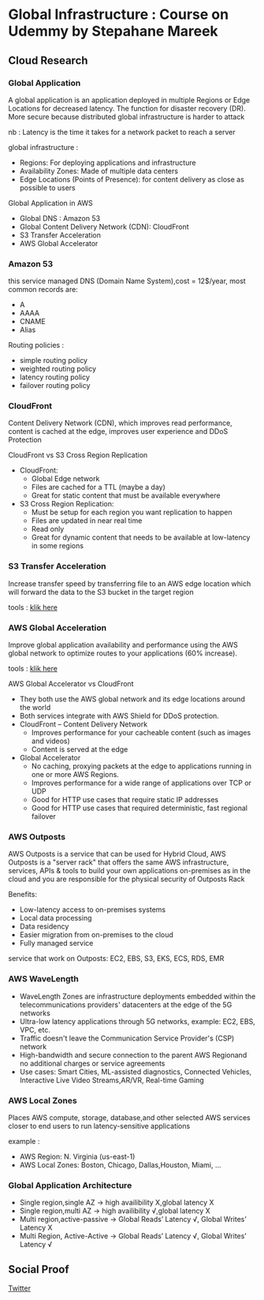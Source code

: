 
#  Global Infrastructure : Course on Udemmy by Stepahane Mareek

## Cloud Research
### Global Application 
A global application is an application deployed in multiple Regions or Edge Locations for decreased latency.
The function for  disaster recovery (DR).
More secure because distributed global infrastructure is harder to attack 

nb : Latency is the time it takes for a network packet to reach a server

global infrastructure :
- Regions: For deploying applications and infrastructure
- Availability Zones: Made of multiple data centers
- Edge Locations (Points of Presence): for content delivery as close as possible to users

Global Application in AWS
- Global DNS : Amazon 53
- Global Content Delivery Network (CDN): CloudFront
- S3 Transfer Acceleration
- AWS Global Accelerator

### Amazon 53
this service managed DNS (Domain Name System),cost = 12$/year,
most common records are:
- A
- AAAA
- CNAME 
- Alias 

Routing policies :
- simple routing policy
- weighted routing policy 
- latency routing policy
- failover routing policy 

### CloudFront
Content Delivery Network (CDN), which improves read performance, content is cached at the edge, improves user experience and DDoS Protection

CloudFront vs S3 Cross Region Replication
- CloudFront:
	- Global Edge network
	- Files are cached for a TTL (maybe a day)
	- Great for static content that must be available everywhere
- S3 Cross Region Replication:
	- Must be setup for each region you want replication to happen
	- Files are updated in near real time
	- Read only
	- Great for dynamic content that needs to be available at low-latency in some regions

### S3 Transfer Acceleration
Increase transfer speed by transferring file to an AWS edge location which will forward the data to the S3 bucket in the target region

tools : [klik here](https://s3-accelerate-speedtest.s3-accelerate.amazonaws.com/en/accelerate-speed-comparsion.html)

### AWS Global Acceleration
Improve global application availability and performance using the AWS global network to optimize routes to your applications (60% increase).

tools : [klik here](https://speedtest.globalaccelerator.aws/#/) 

AWS Global Accelerator vs CloudFront
- They both use the AWS global network and its edge locations around the world
- Both services integrate with AWS Shield for DDoS protection.
- CloudFront – Content Delivery Network
	- Improves performance for your cacheable content (such as images and videos)
	- Content is served at the edge
- Global Accelerator
	- No caching, proxying packets at the edge to applications running in one or more AWS Regions.
	- Improves performance for a wide range of applications over TCP or UDP
	- Good for HTTP use cases that require static IP addresses
	- Good for HTTP use cases that required deterministic, fast regional failover


### AWS Outposts
AWS Outposts is a service that can be used for Hybrid Cloud, AWS Outposts is a "server rack" that offers the same AWS infrastructure, services, APIs & tools to build your own applications on-premises as in the cloud and you are responsible for the physical security of Outposts Rack

Benefits:
- Low-latency access to on-premises systems
- Local data processing
- Data residency
- Easier migration from on-premises to the cloud
- Fully managed service

service that work on Outposts: EC2, EBS, S3, EKS, ECS, RDS, EMR 

### AWS WaveLength
- WaveLength Zones are infrastructure deployments embedded within the telecommunications providers' datacenters at the edge of the 5G networks
- Ultra-low latency applications through 5G networks, example: EC2, EBS, VPC, etc.
- Traffic doesn't leave the Communication Service Provider's (CSP) network
- High-bandwidth and secure connection to the parent AWS Regionand no additional charges or service agreements
- Use cases: Smart Cities, ML-assisted diagnostics, Connected Vehicles, Interactive Live Video Streams,AR/VR, Real-time Gaming

### AWS Local Zones
Places AWS compute, storage, database,and other selected AWS services closer to end users to run latency-sensitive applications

example :
- AWS Region: N. Virginia (us-east-1)
- AWS Local Zones: Boston, Chicago, Dallas,Houston, Miami, …

### Global Application Architecture 
- Single region,single AZ -> high availibility X,global latency X
- Single region,multi AZ -> high availibility √,global latency X
- Multi region,active-passive -> Global Reads’ Latency √, Global Writes’ Latency X
- Multi Region, Active-Active -> Global Reads’ Latency √, Global Writes’ Latency √


## Social Proof


[Twitter](https://twitter.com/tiaradwim1306/status/1618043985297313794)
